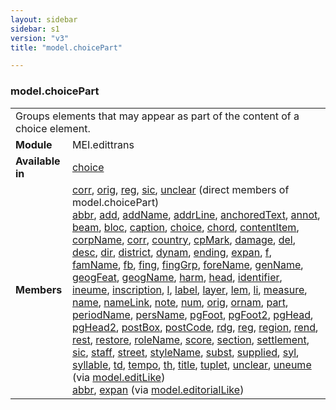 ```yaml
---
layout: sidebar
sidebar: s1
version: "v3"
title: "model.choicePart"

---
```


<div class="classSpec model">
   <h3 id="model.choicePart">model.choicePart</h3>
   <table class="wovenodd">
      <tr>
         <td colspan="2" class="wovenodd-col2">Groups elements that may appear as part of the content of a choice element.</td>
      </tr>
      <tr>
         <td class="wovenodd-col1">
            <strong>Module</strong>
         </td>
         <td class="wovenodd-col2">MEI.edittrans</td>
      </tr>
      <tr>
         <td class="wovenodd-col1">
            <strong>Available in</strong>
         </td>
         <td class="wovenodd-col2">
            <div class="parent">
               <div>
                  <a class="link_odd_elementSpec" href="/{{ site.baseurl }}/{{ page.version }}/elements/choice.html">choice</a>
               </div>
            </div>
         </td>
      </tr>
      <tr>
         <td class="wovenodd-col1">
            <strong>Members</strong>
         </td>
         <td class="wovenodd-col2">
            <div class="parent">
               <div>
                  <a class="link_odd_elementSpec" href="/{{ site.baseurl }}/{{ page.version }}/elements/corr.html">corr</a>, 
                  <a class="link_odd_elementSpec" href="/{{ site.baseurl }}/{{ page.version }}/elements/orig.html">orig</a>, 
                  <a class="link_odd_elementSpec" href="/{{ site.baseurl }}/{{ page.version }}/elements/reg.html">reg</a>, 
                  <a class="link_odd_elementSpec" href="/{{ site.baseurl }}/{{ page.version }}/elements/sic.html">sic</a>, 
                  <a class="link_odd_elementSpec" href="/{{ site.baseurl }}/{{ page.version }}/elements/unclear.html">unclear</a> (direct members of model.choicePart)
               </div>
               <div>
                  <a class="link_odd_elementSpec" href="/{{ site.baseurl }}/{{ page.version }}/model-classes/abbr.html">abbr</a>, 
                  <a class="link_odd_elementSpec" href="/{{ site.baseurl }}/{{ page.version }}/model-classes/add.html">add</a>, 
                  <a class="link_odd_elementSpec" href="/{{ site.baseurl }}/{{ page.version }}/model-classes/addName.html">addName</a>, 
                  <a class="link_odd_elementSpec" href="/{{ site.baseurl }}/{{ page.version }}/model-classes/addrLine.html">addrLine</a>, 
                  <a class="link_odd_elementSpec" href="/{{ site.baseurl }}/{{ page.version }}/model-classes/anchoredText.html">anchoredText</a>, 
                  <a class="link_odd_elementSpec" href="/{{ site.baseurl }}/{{ page.version }}/model-classes/annot.html">annot</a>, 
                  <a class="link_odd_elementSpec" href="/{{ site.baseurl }}/{{ page.version }}/model-classes/beam.html">beam</a>, 
                  <a class="link_odd_elementSpec" href="/{{ site.baseurl }}/{{ page.version }}/model-classes/bloc.html">bloc</a>, 
                  <a class="link_odd_elementSpec" href="/{{ site.baseurl }}/{{ page.version }}/model-classes/caption.html">caption</a>, 
                  <a class="link_odd_elementSpec" href="/{{ site.baseurl }}/{{ page.version }}/model-classes/choice.html">choice</a>, 
                  <a class="link_odd_elementSpec" href="/{{ site.baseurl }}/{{ page.version }}/model-classes/chord.html">chord</a>, 
                  <a class="link_odd_elementSpec" href="/{{ site.baseurl }}/{{ page.version }}/model-classes/contentItem.html">contentItem</a>, 
                  <a class="link_odd_elementSpec" href="/{{ site.baseurl }}/{{ page.version }}/model-classes/corpName.html">corpName</a>, 
                  <a class="link_odd_elementSpec" href="/{{ site.baseurl }}/{{ page.version }}/model-classes/corr.html">corr</a>, 
                  <a class="link_odd_elementSpec" href="/{{ site.baseurl }}/{{ page.version }}/model-classes/country.html">country</a>, 
                  <a class="link_odd_elementSpec" href="/{{ site.baseurl }}/{{ page.version }}/model-classes/cpMark.html">cpMark</a>, 
                  <a class="link_odd_elementSpec" href="/{{ site.baseurl }}/{{ page.version }}/model-classes/damage.html">damage</a>, 
                  <a class="link_odd_elementSpec" href="/{{ site.baseurl }}/{{ page.version }}/model-classes/del.html">del</a>, 
                  <a class="link_odd_elementSpec" href="/{{ site.baseurl }}/{{ page.version }}/model-classes/desc.html">desc</a>, 
                  <a class="link_odd_elementSpec" href="/{{ site.baseurl }}/{{ page.version }}/model-classes/dir.html">dir</a>, 
                  <a class="link_odd_elementSpec" href="/{{ site.baseurl }}/{{ page.version }}/model-classes/district.html">district</a>, 
                  <a class="link_odd_elementSpec" href="/{{ site.baseurl }}/{{ page.version }}/model-classes/dynam.html">dynam</a>, 
                  <a class="link_odd_elementSpec" href="/{{ site.baseurl }}/{{ page.version }}/model-classes/ending.html">ending</a>, 
                  <a class="link_odd_elementSpec" href="/{{ site.baseurl }}/{{ page.version }}/model-classes/expan.html">expan</a>, 
                  <a class="link_odd_elementSpec" href="/{{ site.baseurl }}/{{ page.version }}/model-classes/f.html">f</a>, 
                  <a class="link_odd_elementSpec" href="/{{ site.baseurl }}/{{ page.version }}/model-classes/famName.html">famName</a>, 
                  <a class="link_odd_elementSpec" href="/{{ site.baseurl }}/{{ page.version }}/model-classes/fb.html">fb</a>, 
                  <a class="link_odd_elementSpec" href="/{{ site.baseurl }}/{{ page.version }}/model-classes/fing.html">fing</a>, 
                  <a class="link_odd_elementSpec" href="/{{ site.baseurl }}/{{ page.version }}/model-classes/fingGrp.html">fingGrp</a>, 
                  <a class="link_odd_elementSpec" href="/{{ site.baseurl }}/{{ page.version }}/model-classes/foreName.html">foreName</a>, 
                  <a class="link_odd_elementSpec" href="/{{ site.baseurl }}/{{ page.version }}/model-classes/genName.html">genName</a>, 
                  <a class="link_odd_elementSpec" href="/{{ site.baseurl }}/{{ page.version }}/model-classes/geogFeat.html">geogFeat</a>, 
                  <a class="link_odd_elementSpec" href="/{{ site.baseurl }}/{{ page.version }}/model-classes/geogName.html">geogName</a>, 
                  <a class="link_odd_elementSpec" href="/{{ site.baseurl }}/{{ page.version }}/model-classes/harm.html">harm</a>, 
                  <a class="link_odd_elementSpec" href="/{{ site.baseurl }}/{{ page.version }}/model-classes/head.html">head</a>, 
                  <a class="link_odd_elementSpec" href="/{{ site.baseurl }}/{{ page.version }}/model-classes/identifier.html">identifier</a>, 
                  <a class="link_odd_elementSpec" href="/{{ site.baseurl }}/{{ page.version }}/model-classes/ineume.html">ineume</a>, 
                  <a class="link_odd_elementSpec" href="/{{ site.baseurl }}/{{ page.version }}/model-classes/inscription.html">inscription</a>, 
                  <a class="link_odd_elementSpec" href="/{{ site.baseurl }}/{{ page.version }}/model-classes/l.html">l</a>, 
                  <a class="link_odd_elementSpec" href="/{{ site.baseurl }}/{{ page.version }}/model-classes/label.html">label</a>, 
                  <a class="link_odd_elementSpec" href="/{{ site.baseurl }}/{{ page.version }}/model-classes/layer.html">layer</a>, 
                  <a class="link_odd_elementSpec" href="/{{ site.baseurl }}/{{ page.version }}/model-classes/lem.html">lem</a>, 
                  <a class="link_odd_elementSpec" href="/{{ site.baseurl }}/{{ page.version }}/model-classes/li.html">li</a>, 
                  <a class="link_odd_elementSpec" href="/{{ site.baseurl }}/{{ page.version }}/model-classes/measure.html">measure</a>, 
                  <a class="link_odd_elementSpec" href="/{{ site.baseurl }}/{{ page.version }}/model-classes/name.html">name</a>, 
                  <a class="link_odd_elementSpec" href="/{{ site.baseurl }}/{{ page.version }}/model-classes/nameLink.html">nameLink</a>, 
                  <a class="link_odd_elementSpec" href="/{{ site.baseurl }}/{{ page.version }}/model-classes/note.html">note</a>, 
                  <a class="link_odd_elementSpec" href="/{{ site.baseurl }}/{{ page.version }}/model-classes/num.html">num</a>, 
                  <a class="link_odd_elementSpec" href="/{{ site.baseurl }}/{{ page.version }}/model-classes/orig.html">orig</a>, 
                  <a class="link_odd_elementSpec" href="/{{ site.baseurl }}/{{ page.version }}/model-classes/ornam.html">ornam</a>, 
                  <a class="link_odd_elementSpec" href="/{{ site.baseurl }}/{{ page.version }}/model-classes/part.html">part</a>, 
                  <a class="link_odd_elementSpec" href="/{{ site.baseurl }}/{{ page.version }}/model-classes/periodName.html">periodName</a>, 
                  <a class="link_odd_elementSpec" href="/{{ site.baseurl }}/{{ page.version }}/model-classes/persName.html">persName</a>, 
                  <a class="link_odd_elementSpec" href="/{{ site.baseurl }}/{{ page.version }}/model-classes/pgFoot.html">pgFoot</a>, 
                  <a class="link_odd_elementSpec" href="/{{ site.baseurl }}/{{ page.version }}/model-classes/pgFoot2.html">pgFoot2</a>, 
                  <a class="link_odd_elementSpec" href="/{{ site.baseurl }}/{{ page.version }}/model-classes/pgHead.html">pgHead</a>, 
                  <a class="link_odd_elementSpec" href="/{{ site.baseurl }}/{{ page.version }}/model-classes/pgHead2.html">pgHead2</a>, 
                  <a class="link_odd_elementSpec" href="/{{ site.baseurl }}/{{ page.version }}/model-classes/postBox.html">postBox</a>, 
                  <a class="link_odd_elementSpec" href="/{{ site.baseurl }}/{{ page.version }}/model-classes/postCode.html">postCode</a>, 
                  <a class="link_odd_elementSpec" href="/{{ site.baseurl }}/{{ page.version }}/model-classes/rdg.html">rdg</a>, 
                  <a class="link_odd_elementSpec" href="/{{ site.baseurl }}/{{ page.version }}/model-classes/reg.html">reg</a>, 
                  <a class="link_odd_elementSpec" href="/{{ site.baseurl }}/{{ page.version }}/model-classes/region.html">region</a>, 
                  <a class="link_odd_elementSpec" href="/{{ site.baseurl }}/{{ page.version }}/model-classes/rend.html">rend</a>, 
                  <a class="link_odd_elementSpec" href="/{{ site.baseurl }}/{{ page.version }}/model-classes/rest.html">rest</a>, 
                  <a class="link_odd_elementSpec" href="/{{ site.baseurl }}/{{ page.version }}/model-classes/restore.html">restore</a>, 
                  <a class="link_odd_elementSpec" href="/{{ site.baseurl }}/{{ page.version }}/model-classes/roleName.html">roleName</a>, 
                  <a class="link_odd_elementSpec" href="/{{ site.baseurl }}/{{ page.version }}/model-classes/score.html">score</a>, 
                  <a class="link_odd_elementSpec" href="/{{ site.baseurl }}/{{ page.version }}/model-classes/section.html">section</a>, 
                  <a class="link_odd_elementSpec" href="/{{ site.baseurl }}/{{ page.version }}/model-classes/settlement.html">settlement</a>, 
                  <a class="link_odd_elementSpec" href="/{{ site.baseurl }}/{{ page.version }}/model-classes/sic.html">sic</a>, 
                  <a class="link_odd_elementSpec" href="/{{ site.baseurl }}/{{ page.version }}/model-classes/staff.html">staff</a>, 
                  <a class="link_odd_elementSpec" href="/{{ site.baseurl }}/{{ page.version }}/model-classes/street.html">street</a>, 
                  <a class="link_odd_elementSpec" href="/{{ site.baseurl }}/{{ page.version }}/model-classes/styleName.html">styleName</a>, 
                  <a class="link_odd_elementSpec" href="/{{ site.baseurl }}/{{ page.version }}/model-classes/subst.html">subst</a>, 
                  <a class="link_odd_elementSpec" href="/{{ site.baseurl }}/{{ page.version }}/model-classes/supplied.html">supplied</a>, 
                  <a class="link_odd_elementSpec" href="/{{ site.baseurl }}/{{ page.version }}/model-classes/syl.html">syl</a>, 
                  <a class="link_odd_elementSpec" href="/{{ site.baseurl }}/{{ page.version }}/model-classes/syllable.html">syllable</a>, 
                  <a class="link_odd_elementSpec" href="/{{ site.baseurl }}/{{ page.version }}/model-classes/td.html">td</a>, 
                  <a class="link_odd_elementSpec" href="/{{ site.baseurl }}/{{ page.version }}/model-classes/tempo.html">tempo</a>, 
                  <a class="link_odd_elementSpec" href="/{{ site.baseurl }}/{{ page.version }}/model-classes/th.html">th</a>, 
                  <a class="link_odd_elementSpec" href="/{{ site.baseurl }}/{{ page.version }}/model-classes/title.html">title</a>, 
                  <a class="link_odd_elementSpec" href="/{{ site.baseurl }}/{{ page.version }}/model-classes/tuplet.html">tuplet</a>, 
                  <a class="link_odd_elementSpec" href="/{{ site.baseurl }}/{{ page.version }}/model-classes/unclear.html">unclear</a>, 
                  <a class="link_odd_elementSpec" href="/{{ site.baseurl }}/{{ page.version }}/model-classes/uneume.html">uneume</a>
                  <span> (via 
                     <a class="link_odd_classSpec" href="/{{ site.baseurl }}/{{ page.version }}/model-classes/model.editLike.html">model.editLike</a>)
                  </span>
               </div>
               <div>
                  <a class="link_odd_elementSpec" href="/{{ site.baseurl }}/{{ page.version }}/model-classes/abbr.html">abbr</a>, 
                  <a class="link_odd_elementSpec" href="/{{ site.baseurl }}/{{ page.version }}/model-classes/expan.html">expan</a>
                  <span> (via 
                     <a class="link_odd_classSpec" href="/{{ site.baseurl }}/{{ page.version }}/model-classes/model.editorialLike.html">model.editorialLike</a>)
                  </span>
               </div>
            </div>
         </td>
      </tr>
   </table>
</div>